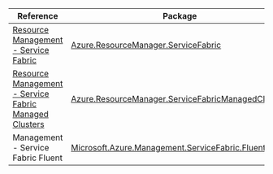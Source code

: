 | Reference | Package | Source |
|---|---|---|
|[Resource Management - Service Fabric](resourcemanager.servicefabric-readme.md)|[Azure.ResourceManager.ServiceFabric](https://www.nuget.org/packages/Azure.ResourceManager.ServiceFabric)|[GitHub](https://github.com/Azure/azure-sdk-for-net/blob/main/sdk/servicefabric/Azure.ResourceManager.ServiceFabric)|
|[Resource Management - Service Fabric Managed Clusters](resourcemanager.servicefabricmanagedclusters-readme.md)|[Azure.ResourceManager.ServiceFabricManagedClusters](https://www.nuget.org/packages/Azure.ResourceManager.ServiceFabricManagedClusters)|[GitHub](https://github.com/Azure/azure-sdk-for-net/blob/main/sdk/servicefabricmanagedclusters/Azure.ResourceManager.ServiceFabricManagedClusters)|
|Management - Service Fabric Fluent|[Microsoft.Azure.Management.ServiceFabric.Fluent](https://www.nuget.org/packages/Microsoft.Azure.Management.ServiceFabric.Fluent)|[GitHub](https://github.com/Azure/azure-sdk-for-net)|
